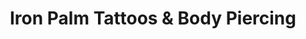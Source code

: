 ---
title: "Iron Palm Tattoos & Body Piercing"
url: /atlanta/iron-palm-tattoos-und-body-piercing/
shop: Tattoo
---